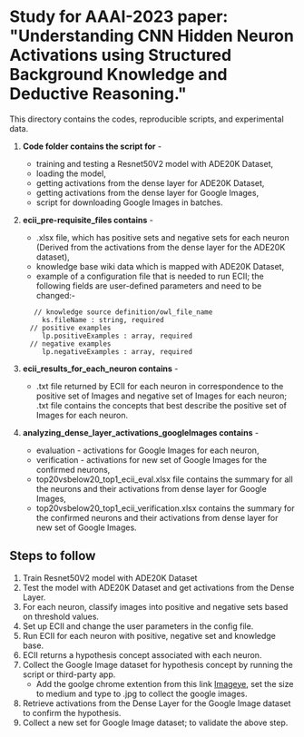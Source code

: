 # Study for AAAI-2023 paper: "Understanding CNN Hidden Neuron Activations using Structured Background Knowledge and Deductive Reasoning."
This directory contains the codes, reproducible scripts, and experimental data.
1) **Code folder contains the script for** -
   - training and testing a Resnet50V2 model with ADE20K Dataset,
   - loading the model,
   - getting activations from the dense layer for ADE20K Dataset,
   - getting activations from the dense layer for Google Images,
   - script for downloading Google Images in batches.

2) **ecii_pre-requisite_files contains** -
   - .xlsx file, which has positive sets and negative sets for each neuron (Derived from the activations from the dense layer for the ADE20K dataset),
   -  knowledge base wiki data which is mapped with ADE20K Dataset,
   -  example of a configuration file that is needed to run ECII; the following fields are user-defined parameters and need to be changed:-
```
      // knowledge source definition/owl_file_name
        ks.fileName : string, required
     // positive examples
        lp.positiveExamples : array, required
     // negative examples
        lp.negativeExamples : array, required
```

3) **ecii_results_for_each_neuron contains** -
   - .txt file returned by ECII for each neuron in correspondence to the positive set of Images and negative set of Images for each neuron; .txt file contains the concepts that best describe the positive set of Images for each neuron.

4) **analyzing_dense_layer_activations_googleImages contains** -
   - evaluation - activations for Google Images for each neuron,
   - verification - activations for new set of Google Images for the confirmed neurons,
   - top20vsbelow20_top1_ecii_eval.xlsx file contains the summary for all the neurons and their activations from dense layer for Google Images,
   - top20vsbelow20_top1_ecii_verification.xlsx contains the summary for the confirmed neurons and their activations from dense layer for new set of Google Images.
  
## Steps to follow
1) Train Resnet50V2 model with ADE20K Dataset
2) Test the model with ADE20K Dataset and get activations from the Dense Layer.
3) For each neuron, classify images into positive and negative sets based on threshold values.
4) Set up ECII and change the user parameters in the config file.
5) Run ECII for each neuron with positive, negative set and knowledge base.
6) ECII returns a hypothesis concept associated with each neuron.
7) Collect the Google Image dataset for hypothesis concept by running the script or third-party app.
   - Add the goolge chrome extention from this link [Imageye](https://chrome.google.com/webstore/detail/image-downloader-imageye/agionbommeaifngbhincahgmoflcikhm), set the size to medium and type to .jpg to collect the google images.
9) Retrieve activations from the Dense Layer for the Google Image dataset to confirm the hypothesis.
10) Collect a new set for Google Image dataset; to validate the above step.
